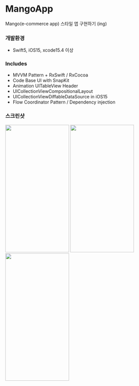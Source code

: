 # MangoApp
Mango(e-commerce app) 스타일 앱 구현하기 (ing)

### 개발환경
* Swift5, iOS15, xcode15.4 이상

### Includes
* MVVM Pattern + RxSwift / RxCocoa
* Code Base UI with SnapKit
* Animation UITableView Header
* UICollectionViewCompositionalLayout
* UICollectionViewDiffableDataSource in iOS15
* Flow Coordinator Pattern / Dependency injection

### 스크린샷
<p align="left">
  <img src="https://github.com/yeonyyy/MangoApp/assets/73291852/554ee3b1-8cd9-485f-bb66-3f673e4e8c92" width="200" height="400">
  <img src="https://github.com/yeonyyy/MangoApp/assets/73291852/196fa23a-1e8b-4a63-a304-971ead852f56" width="200" height="400">
  <img src="https://github.com/yeonyyy/MangoApp/assets/73291852/434fbc85-4489-41dd-b1d4-308bb4e4f6ec" width="200" height="400">
</p>

